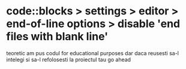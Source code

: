 # code::blocks > settings > editor > end-of-line options > disable 'end files with blank line'
teoretic am pus codul for educational purposes dar daca reusesti sa-l intelegi si sa-l refolosesti la proiectul tau go ahead
